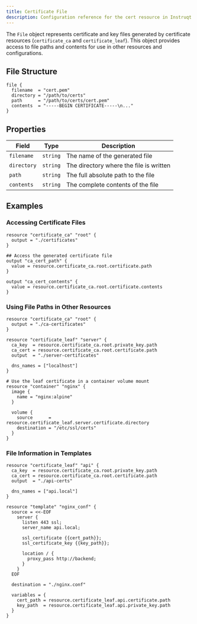 ```yaml
---
title: Certificate File
description: Configuration reference for the cert resource in Instruqt labs
---
```



The `File` object represents certificate and key files generated by certificate resources (`certificate_ca` and `certificate_leaf`). This object provides access to file paths and contents for use in other resources and configurations.

## File Structure

```hcl
file {
  filename  = "cert.pem"
  directory = "/path/to/certs"
  path      = "/path/to/certs/cert.pem"
  contents  = "-----BEGIN CERTIFICATE-----\n..."
}
```

## Properties

| Field | Type | Description |
|-------|------|-------------|
| `filename` | `string` | The name of the generated file |
| `directory` | `string` | The directory where the file is written |
| `path` | `string` | The full absolute path to the file |
| `contents` | `string` | The complete contents of the file |

## Examples

### Accessing Certificate Files

```hcl
resource "certificate_ca" "root" {
  output = "./certificates"
}

## Access the generated certificate file
output "ca_cert_path" {
  value = resource.certificate_ca.root.certificate.path
}

output "ca_cert_contents" {
  value = resource.certificate_ca.root.certificate.contents
}
```

### Using File Paths in Other Resources

```hcl
resource "certificate_ca" "root" {
  output = "./ca-certificates"
}

resource "certificate_leaf" "server" {
  ca_key  = resource.certificate_ca.root.private_key.path
  ca_cert = resource.certificate_ca.root.certificate.path
  output  = "./server-certificates"
  
  dns_names = ["localhost"]
}

# Use the leaf certificate in a container volume mount
resource "container" "nginx" {
  image {
    name = "nginx:alpine"
  }
  
  volume {
    source      = resource.certificate_leaf.server.certificate.directory
    destination = "/etc/ssl/certs"
  }
}
```

### File Information in Templates

```hcl
resource "certificate_leaf" "api" {
  ca_key  = resource.certificate_ca.root.private_key.path
  ca_cert = resource.certificate_ca.root.certificate.path
  output  = "./api-certs"
  
  dns_names = ["api.local"]
}

resource "template" "nginx_conf" {
  source = <<-EOF
    server {
      listen 443 ssl;
      server_name api.local;
      
      ssl_certificate {{cert_path}};
      ssl_certificate_key {{key_path}};
      
      location / {
        proxy_pass http://backend;
      }
    }
  EOF
  
  destination = "./nginx.conf"
  
  variables = {
    cert_path = resource.certificate_leaf.api.certificate.path
    key_path  = resource.certificate_leaf.api.private_key.path
  }
}
```